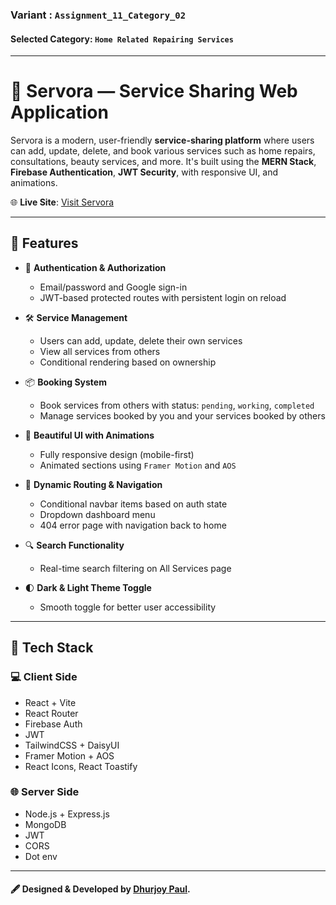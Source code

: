 ### **Variant** : `Assignment_11_Category_02`

#### **Selected Category**: `Home Related Repairing Services`

---

# 🔧 Servora — Service Sharing Web Application

Servora is a modern, user-friendly **service-sharing platform** where users can add, update, delete, and book various services such as home repairs, consultations, beauty services, and more. It's built using the **MERN Stack**, **Firebase Authentication**, **JWT Security**, with responsive UI, and animations.

🌐 **Live Site**: [Visit Servora](https://ph-assignment-11-8fc18.web.app)

---

## 🚀 Features

- 🔐 **Authentication & Authorization**

  - Email/password and Google sign-in
  - JWT-based protected routes with persistent login on reload

- 🛠️ **Service Management**

  - Users can add, update, delete their own services
  - View all services from others
  - Conditional rendering based on ownership

- 📦 **Booking System**

  - Book services from others with status: `pending`, `working`, `completed`
  - Manage services booked by you and your services booked by others

- 🎨 **Beautiful UI with Animations**

  - Fully responsive design (mobile-first)
  - Animated sections using `Framer Motion` and `AOS`

- 🧭 **Dynamic Routing & Navigation**

  - Conditional navbar items based on auth state
  - Dropdown dashboard menu
  - 404 error page with navigation back to home

- 🔍 **Search Functionality**

  - Real-time search filtering on All Services page

- 🌓 **Dark & Light Theme Toggle**
  - Smooth toggle for better user accessibility

---

## 🧩 Tech Stack

### 💻 Client Side

- React + Vite
- React Router
- Firebase Auth
- JWT
- TailwindCSS + DaisyUI
- Framer Motion + AOS
- React Icons, React Toastify

### 🌐 Server Side

- Node.js + Express.js
- MongoDB
- JWT
- CORS
- Dot env

---

#### 🖋️ Designed & Developed by [Dhurjoy Paul](https://www.facebook.com/dhurjoy.dev).
